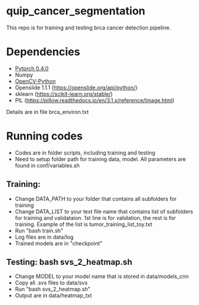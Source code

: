 # quip_cancer_segmentation

This repo is for training and testing brca cancer detection pipeline.

# Dependencies

 - [Pytorch 0.4.0](http://pytorch.org/)
 - Numpy
 - [OpenCV-Python](https://pypi.python.org/pypi/opencv-python)
 - Openslide 1.1.1 (https://openslide.org/api/python/)
 - sklearn (https://scikit-learn.org/stable/)
 - PIL (https://pillow.readthedocs.io/en/3.1.x/reference/Image.html)
 
 Details are in file brca_environ.txt

# Running codes
- Codes are in folder scripts, including training and testing
- Need to setup folder path for training data, model. All parameters are found in conf/variables.sh
## Training: 
- Change DATA_PATH to your folder that contains all subfolders for training
- Change DATA_LIST to your text file name that contains list of subfolders for training and validataion. 1st line is for validation, the rest is for training. Example of the list is tumor_training_list_toy.txt 
- Run "bash train.sh"
- Log files are in data/log
- Trained models are in "checkpoint"

## Testing: bash svs_2_heatmap.sh
- Change MODEL to your model name that is stored in data/models_cnn
- Copy all .svs files to data/svs
- Run "bash svs_2_heatmap.sh"
- Output are in data/heatmap_txt

